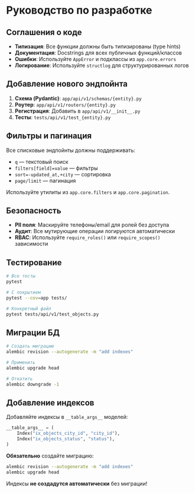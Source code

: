 # Руководство по разработке

## Соглашения о коде

- **Типизация**: Все функции должны быть типизированы (type hints)
- **Документация**: Docstrings для всех публичных функций/классов
- **Ошибки**: Используйте `AppError` и подклассы из `app.core.errors`
- **Логирование**: Используйте `structlog` для структурированных логов

## Добавление нового эндпойнта

1. **Схема (Pydantic)**: `app/api/v1/schemas/{entity}.py`
2. **Роутер**: `app/api/v1/routers/{entity}.py`
3. **Регистрация**: Добавить в `app/api/v1/__init__.py`
4. **Тесты**: `tests/api/v1/test_{entity}.py`

## Фильтры и пагинация

Все списковые эндпойнты должны поддерживать:
- `q` — текстовый поиск
- `filters[field]=value` — фильтры
- `sort=-updated_at,+city` — сортировка
- `page/limit` — пагинация

Используйте утилиты из `app.core.filters` и `app.core.pagination`.

## Безопасность

- **PII поля**: Маскируйте телефоны/email для ролей без доступа
- **Аудит**: Все мутирующие операции логируются автоматически
- **RBAC**: Используйте `require_roles()` или `require_scopes()` зависимости

## Тестирование

```bash
# Все тесты
pytest

# С покрытием
pytest --cov=app tests/

# Конкретный файл
pytest tests/api/v1/test_objects.py
```

## Миграции БД

```bash
# Создать миграцию
alembic revision --autogenerate -m "add indexes"

# Применить
alembic upgrade head

# Откатить
alembic downgrade -1
```

## Добавление индексов

Добавляйте индексы в `__table_args__` моделей:

```python
__table_args__ = (
    Index("ix_objects_city_id", "city_id"),
    Index("ix_objects_status", "status"),
)
```

**Обязательно** создайте миграцию:

```bash
alembic revision --autogenerate -m "add indexes"
alembic upgrade head
```

Индексы **не создадутся автоматически** без миграции!

